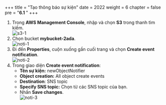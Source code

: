 +++
title = "Tạo thông báo sự kiện"
date = 2022
weight = 6
chapter = false
pre = "<b>6.1 </b>"
+++

1. Trong **AWS Management Console**, nhập và chọn **S3** trong thanh tìm kiếm.  
   ![s3-1](/images/2-Prerequiste/2.1-createbucket/s3-1.png)
2. Chọn bucket **mybucket-2ada**.  
   ![noti-1](/images/6-createnotis3/6.1-createeventnoti/noti-1.png)
3. Đi đến **Properties**, cuộn xuống gần cuối trang và chọn **Create event notification**.  
   ![noti-2](/images/6-createnotis3/6.1-createeventnoti/noti-2.png)
4. Trong giao diện **Create event notification**:  
   - **Tên sự kiện:** newObjectNotifier  
   - **Object creation:** All object create events  
   - **Destination**: SNS topic  
   - **Specify SNS topic:** Chọn từ các SNS topic của bạn.  
   - Nhấn **Save changes**.  
![noti-3](/images/6-createnotis3/6.1-createeventnoti/noti-3.png)